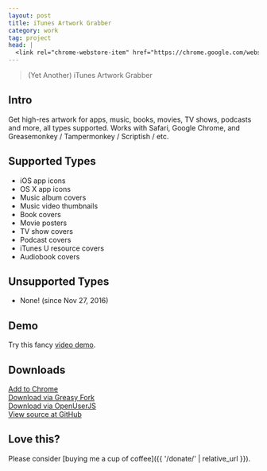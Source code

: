 ```yaml
---
layout: post
title: iTunes Artwork Grabber
category: work
tag: project
head: |
  <link rel="chrome-webstore-item" href="https://chrome.google.com/webstore/detail/pjdeblccplohlgedbefopohaedodcgci">
---
```


> (Yet Another) iTunes Artwork Grabber

## Intro

Get high-res artwork for apps, music, books, movies, TV shows, podcasts and more, all types supported. Works with Safari, Google Chrome, and Greasemonkey / Tampermonkey / Scriptish / etc.

## Supported Types

- iOS app icons
- OS X app icons
- Music album covers
- Music video thumbnails
- Book covers
- Movie posters
- TV show covers
- Podcast covers
- iTunes U resource covers
- Audiobook covers

## Unsupported Types

- None! (since Nov 27, 2016)

## Demo

Try this fancy [video demo](https://www.youtube.com/watch?v=8NVyzKb7VIY).

## Downloads

<div class="largetype">
  <div><a href="https://chrome.google.com/webstore/detail/pjdeblccplohlgedbefopohaedodcgci">Add to Chrome</a></div>
  <div><a href="http://greasyfork.org/en/scripts/8947-itunes-artwork-grabber-by-tunghsiao-liu">Download via Greasy Fork</a></div>
  <div><a href="http://openuserjs.org/scripts/sparanoid/iTunes_Artwork_Grabber_by_Tunghsiao_Liu">Download via OpenUserJS</a></div>
  <div><a href="https://github.com/sparanoid/itunes-artwork-grabber">View source at GitHub</a></div>
</div>

## Love this?

Please consider [buying me a cup of coffee]({{ '/donate/' | relative_url }}).
